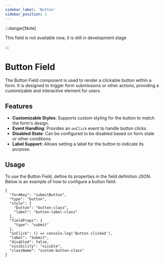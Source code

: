 ```yaml
---
sidebar_label: 'Button'
sidebar_position: 3
---
```


:::danger[Note]

This field is not available now, it is still in development stage

:::

# Button Field

The Button Field component is used to render a clickable button within a form. It is designed to trigger form submissions or other actions, providing a customizable and interactive element for users.

## Features

- **Customizable Styles**: Supports custom styling for the button to match the form's design.
- **Event Handling**: Provides an `onClick` event to handle button clicks.
- **Disabled State**: Can be configured to be disabled based on form state or other conditions.
- **Label Support**: Allows setting a label for the button to indicate its purpose.

## Usage

To use the Button Field, define its properties in the field definition JSON. Below is an example of how to configure a button field:

```tsx
{
  "formKey": "submitButton",
  "type": "button",
  "style": {
    "button": "button-class",
    "label": "button-label-class"
  },
  "fieldProps": {
    "type": "submit"
  },
  "onClick": () => console.log('Button clicked'),
  "label": "Submit",
  "disabled": false,
  "visibility": "visible",
  "className": "custom-button-class"
}
```
